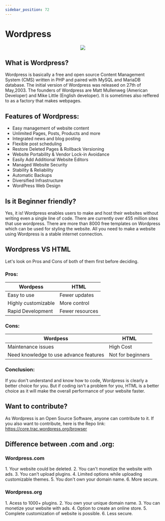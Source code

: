 ```yaml
---
sidebar_position: 72
---
```



# Wordpress

<p align="center">
  <img  src="https://upload.wikimedia.org/wikipedia/commons/thumb/9/98/WordPress_blue_logo.svg/225px-WordPress_blue_logo.svg.png"/>
</p>

## What is Wordpress?

Wordpress is basically a free and open source Content Management System (CMS) written in PHP and paired with MySQL and MariaDB database. The initial version of Wordpress was released on 27th of May,2003. The founders of Wordpress are Matt Mullenweg (American Developer) and Mike Little (English developer). It is sometimes also reffered to as a factory that makes webpages.

## Features of Wordpress:

- Easy management of website content
- Unlimited Pages, Posts, Products and more
- Integrated news and blog posting
- Flexible post scheduling
- Restore Deleted Pages & Rollback Versioning
- Website Portability & Vendor Lock-in Avoidance
- Easily Add Additional Website Editors
- Managed Website Security
- Stability & Reliability
- Automatic Backups
- Diversified Infrastructure
- WordPress Web Design

## Is it Beginner friendly?

Yes, it is! Wordpress enables users to make and host their websites without writing even a single line of code. There are currently over 455 million sites that use wordpress. There are more than 8000 free templates on Wordpress which can be used for styling the website. All you need to make a website using Wordpress is a stable internet connection.


## Wordpress VS HTML

Let's look on Pros and Cons of both of them first before deciding.

<h3>Pros:</h3>

|Wordpess |HTML |   
|---|---|     
|Easy to use|Fewer updates  |     
|Highly customizable|More control | 
|Rapid Development|Fewer resources|

<h3>Cons:</h3>

|Wordpess |HTML | 
|---|---|
|Maintenance issues|High Cost|
|Need knowledge to use advance features|Not for beginners| 


<h3>Conclusion: </h3>

If you don't understand and know how to code, Wordpress is clearly a better choice for you. But if coding isn't a problem for you, HTML is a better choice as it will make the overall performance of your website faster.

## Want to contribute?

As Wordpress is an Open Source Software, anyone can contribute to it. If you also want to contribute, here is the Repo link: https://core.trac.wordpress.org/browser


## Difference between .com and .org:

<h3>Wordpress.com</h3>
1. Your website could be deleted.
2. You can't monetize the website with ads.
3. You can't upload plugins.
4. Limited options while uploading customizable themes.
5. You don't own your domain name.
6. More secure.

<h3>Wordpress.org</h3>
1. Acess to 1000+ plugins.
2. You own your unique domain name.
3. You can monetize your website with ads.
4. Option to create an online store.
5. Complete customization of website is possible.
6. Less secure.


